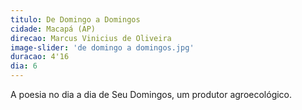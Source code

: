 ```yaml
---
titulo: De Domingo a Domingos
cidade: Macapá (AP)
direcao: Marcus Vinicius de Oliveira
image-slider: 'de domingo a domingos.jpg'
duracao: 4'16
dia: 6
---
```

A poesia no dia a dia de Seu Domingos, um produtor agroecológico.
